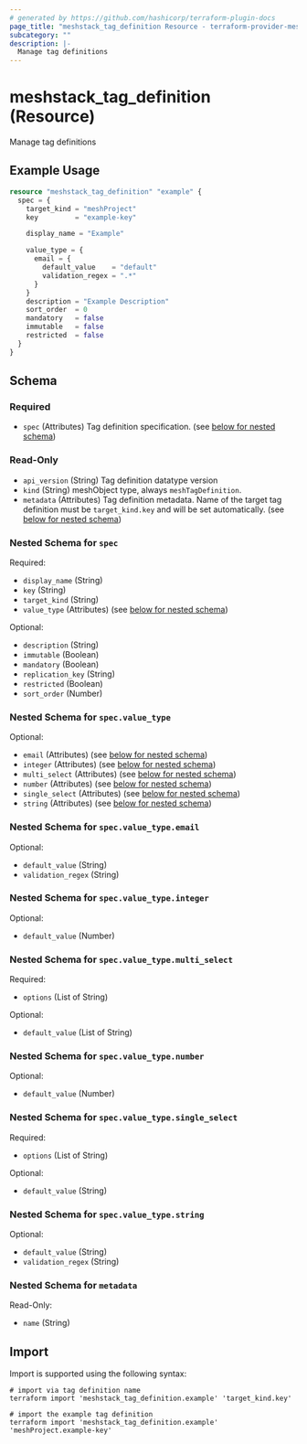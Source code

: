 ```yaml
---
# generated by https://github.com/hashicorp/terraform-plugin-docs
page_title: "meshstack_tag_definition Resource - terraform-provider-meshstack"
subcategory: ""
description: |-
  Manage tag definitions
---
```


# meshstack_tag_definition (Resource)

Manage tag definitions

## Example Usage

```terraform
resource "meshstack_tag_definition" "example" {
  spec = {
    target_kind = "meshProject"
    key         = "example-key"

    display_name = "Example"

    value_type = {
      email = {
        default_value    = "default"
        validation_regex = ".*"
      }
    }
    description = "Example Description"
    sort_order  = 0
    mandatory   = false
    immutable   = false
    restricted  = false
  }
}
```

<!-- schema generated by tfplugindocs -->
## Schema

### Required

- `spec` (Attributes) Tag definition specification. (see [below for nested schema](#nestedatt--spec))

### Read-Only

- `api_version` (String) Tag definition datatype version
- `kind` (String) meshObject type, always `meshTagDefinition`.
- `metadata` (Attributes) Tag definition metadata. Name of the target tag definition must be `target_kind.key` and will be set automatically. (see [below for nested schema](#nestedatt--metadata))

<a id="nestedatt--spec"></a>
### Nested Schema for `spec`

Required:

- `display_name` (String)
- `key` (String)
- `target_kind` (String)
- `value_type` (Attributes) (see [below for nested schema](#nestedatt--spec--value_type))

Optional:

- `description` (String)
- `immutable` (Boolean)
- `mandatory` (Boolean)
- `replication_key` (String)
- `restricted` (Boolean)
- `sort_order` (Number)

<a id="nestedatt--spec--value_type"></a>
### Nested Schema for `spec.value_type`

Optional:

- `email` (Attributes) (see [below for nested schema](#nestedatt--spec--value_type--email))
- `integer` (Attributes) (see [below for nested schema](#nestedatt--spec--value_type--integer))
- `multi_select` (Attributes) (see [below for nested schema](#nestedatt--spec--value_type--multi_select))
- `number` (Attributes) (see [below for nested schema](#nestedatt--spec--value_type--number))
- `single_select` (Attributes) (see [below for nested schema](#nestedatt--spec--value_type--single_select))
- `string` (Attributes) (see [below for nested schema](#nestedatt--spec--value_type--string))

<a id="nestedatt--spec--value_type--email"></a>
### Nested Schema for `spec.value_type.email`

Optional:

- `default_value` (String)
- `validation_regex` (String)


<a id="nestedatt--spec--value_type--integer"></a>
### Nested Schema for `spec.value_type.integer`

Optional:

- `default_value` (Number)


<a id="nestedatt--spec--value_type--multi_select"></a>
### Nested Schema for `spec.value_type.multi_select`

Required:

- `options` (List of String)

Optional:

- `default_value` (List of String)


<a id="nestedatt--spec--value_type--number"></a>
### Nested Schema for `spec.value_type.number`

Optional:

- `default_value` (Number)


<a id="nestedatt--spec--value_type--single_select"></a>
### Nested Schema for `spec.value_type.single_select`

Required:

- `options` (List of String)

Optional:

- `default_value` (String)


<a id="nestedatt--spec--value_type--string"></a>
### Nested Schema for `spec.value_type.string`

Optional:

- `default_value` (String)
- `validation_regex` (String)




<a id="nestedatt--metadata"></a>
### Nested Schema for `metadata`

Read-Only:

- `name` (String)

## Import

Import is supported using the following syntax:

```shell
# import via tag definition name
terraform import 'meshstack_tag_definition.example' 'target_kind.key'

# import the example tag definition
terraform import 'meshstack_tag_definition.example' 'meshProject.example-key'
```
